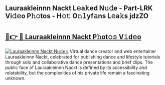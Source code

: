 ## Lauraakleinnn Nackt L𝚎a𝚔ed N𝚞𝚍e - Part-LRK Vi𝚍𝚎o P𝚑𝚘tos - H𝚘𝚝 O𝚗𝚕yf𝚊ns L𝚎a𝚔s jdzZO

# <h2><a href="http://kf37q8m.oniu.top/?m=Lauraakleinnn+Nackt">🔗👉 🔴 Lauraakleinnn Nackt P𝚑ot𝚘𝚜 V𝚒d𝚎o</a></h2>

[![Lauraakleinnn Nackt Nu𝚍e𝚜](https://i.imgur.com/0qMVB7G.gif)](http://kf37q8m.oniu.top/?m=Lauraakleinnn+Nackt)
Virtual dance creator and web entertainer Lauraakleinnn Nackt, celebrated for publishing dance and lifestyle tutorials through solo and collaborative dance presentations and brief clips. The public face of Lauraakleinnn Nackt is defined by its accessibility and relatability, but the complexities of his private life remain a fascinating unknown.  
